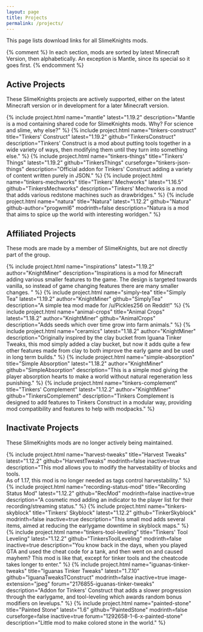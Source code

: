 ```yaml
---
layout: page
title: Projects
permalink: /projects/
---
```


This page lists download links for all SlimeKnights mods.

{% comment %}
In each section, mods are sorted by latest Minecraft Version, then alphabetically.
An exception is Mantle, since its special so it goes first.
{% endcomment %}

## Active Projects

These SlimeKnights projects are actively supported, either on the latest Minecraft version or in development for a later Minecraft version.

<div class="project-list">
    {% include project.html
      name="mantle" latest="1.19.2"
      description="Mantle is a mod containing shared code for SlimeKnights mods. Why? For science and slime, why else?"
    %}
    {% include project.html
      name="tinkers-construct" title="Tinkers' Construct" latest="1.19.2"
      github="TinkersConstruct"
      description="Tinkers' Construct is a mod about putting tools together in a wide variety of ways, then modifying them until they turn into something else."
    %}
    {% include project.html
      name="tinkers-things" title="Tinkers' Things" latest="1.19.2"
      github="TinkersThings" curseforge="tinkers-json-things"
      description="Official addon for Tinkers' Construct adding a variety of content written purely in JSON."
    %}
    {% include project.html
      name="tinkers-mechworks" title="Tinkers' Mechworks" latest="1.16.5"
      github="TinkersMechworks"
      description="Tinkers' Mechworks is a mod that adds various redstone machines such as drawbridges."
    %}
    {% include project.html
      name="natura" title="Natura" latest="1.12.2"
      github="Natura" github-author="progwml6" modrinth=false
      description="Natura is a mod that aims to spice up the world with interesting worldgen."
    %}
</div>

## Affiliated Projects

These mods are made by a member of SlimeKnights, but are not directly part of the group.

<div class="project-list">
    {% include project.html
      name="inspirations" latest="1.19.2"
      author="KnightMiner"
      description="Inspirations is a mod for Minecraft adding various smaller features to the game. The design is targeted towards vanilla, so instead of game changing features there are many smaller changes. "
    %}
    {% include project.html
      name="simply-tea" title="Simply Tea" latest="1.19.2"
      author="KnightMiner" github="SimplyTea"
      description="A simple tea mod made for /u/Pickles256 on Reddit!"
    %}
    {% include project.html
      name="animal-crops" title="Animal Crops" latest="1.18.2"
      author="KnightMiner" github="AnimalCrops"
      description="Adds seeds which over time grow into farm animals."
    %}
    {% include project.html
      name="ceramics" latest="1.18.2"
      author="KnightMiner"
      description="Originally inspired by the clay bucket from Iguana Tinker Tweaks, this mod simply added a clay bucket, but now it adds quite a few other features made from clay to both improve the early game and be used in long term builds."
    %}
    {% include project.html
      name="simple-absorption" title="Simple Absorption" latest="1.18.2"
      author="KnightMiner" github="SimpleAbsorption"
      description="This is a simple mod giving the player absorption hearts to make a world without natural regeneration less punishing."
    %}
    {% include project.html
      name="tinkers-complement" title="Tinkers' Complement" latest="1.12.2"
      author="KnightMiner" github="TinkersComplement"
      description="Tinkers Complement is designed to add features to Tinkers Construct in a modular way, providing mod compatibility and features to help with modpacks."
    %}
</div>


## Inactivate Projects

These SlimeKnights mods are no longer actively being maintained.

<div class="project-list">
    {% include project.html
      name="harvest-tweaks" title="Harvest Tweaks" latest="1.12.2"
      github="HarvestTweaks" modrinth=false inactive=true
      description="This mod allows you to modify the harvestability of blocks and tools.<br>As of 1.17, this mod is no longer needed as tags control harvestability."
    %}
    {% include project.html
      name="recording-status-mod" title="Recording Status Mod" latest="1.12.2"
      github="RecMod" modrinth=false inactive=true
      description="A cosmetic mod adding an indicator to the player list for their recording/streaming status."
    %}
    {% include project.html
      name="tinkers-skyblock" title="Tinkers' Skyblock" latest="1.12.2"
      github="TinkerSkyblock" modrinth=false inactive=true
      description="This small mod adds several items, aimed at reducing the earlygame downtime in skyblock maps."
    %}
    {% include project.html
      name="tinkers-tool-leveling" title="Tinkers' Tool Leveling" latest="1.12.2"
      github="TinkersToolLeveling" modrinth=false inactive=true
      description="You know back in the days, when you played GTA and used the cheat code for a tank, and then went on and caused mayhem? This mod is like that, except for tinker tools and the cheatcode takes longer to enter."
    %}
    {% include project.html
      name="iguanas-tinker-tweaks" title="Iguanas Tinker Tweaks" latest="1.7.10"
      github="IguanaTweaksTConstruct" modrinth=false inactive=true
      image-extension="jpeg"
      forum="2176855-iguanas-tinker-tweaks"
      description="Addon for Tinkers' Construct that adds a slower progression through the earlygame, and tool-leveling which awards random bonus modifiers on levelups."
    %}
    {% include project.html
      name="painted-stone" title="Painted Stone" latest="1.6"
      github="PaintedStone" modrinth=false curseforge=false inactive=true
      forum="1292658-1-6-x-painted-stone"
      description="Little mod to make colored stone in the world."
    %}
</div>
